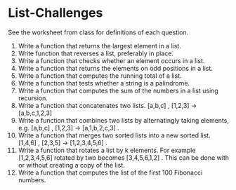 # List-Challenges

See the worksheet from class for definitions of each question.

1.  Write a function that returns the largest element in a list.
2.  Write function that reverses a list, preferably in place.
3.  Write a function that checks whether an element occurs in a list.
4.  Write a function that returns the elements on odd positions in a list.
5.  Write a function that computes the running total of a list.
6.  Write a function that tests whether a string is a palindrome.
7.  Write a function that computes the sum of the numbers in a list using recursion.
8.  Write a function that concatenates two lists.  [a,b,c] ,  [1,2,3]  →  [a,b,c,1,2,3]
9.  Write a function that combines two lists by alternatingly taking elements, e.g.  [a,b,c] ,  [1,2,3]  →  [a,1,b,2,c,3] .
10.  Write a function that merges two sorted lists into a new sorted list. [1,4,6] , [2,3,5]  →  [1,2,3,4,5,6] .
11.  Write a function that rotates a list by  k  elements. For example  [1,2,3,4,5,6]  rotated by two becomes [3,4,5,6,1,2] . This can be done with or without creating a copy of the list.
12.  Write a function that computes the list of the first 100 Fibonacci numbers.
